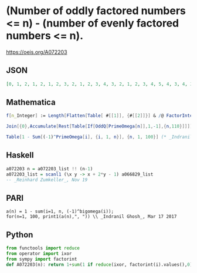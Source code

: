 # \(Number of oddly factored numbers <\= n\) \- \(number of evenly factored numbers <\= n\)\.
https://oeis.org/A072203
## JSON
```JSON
[0, 1, 2, 1, 2, 1, 2, 3, 2, 1, 2, 3, 4, 3, 2, 1, 2, 3, 4, 5, 4, 3, 4, 3, 2, 1, 2, 3, 4, 5, 6, 7, 6, 5, 4, 3, 4, 3, 2, 1, 2, 3, 4, 5, 6, 5, 6, 7, 6, 7, 6, 7, 8, 7, 6, 5, 4, 3, 4, 3, 4, 3, 4, 3, 2, 3, 4, 5, 4, 5, 6, 7, 8, 7, 8, 9, 8, 9, 10, 11, 10, 9, 10, 9, 8, 7, 6, 5, 6, 5, 4, 5, 4, 3, 2, 1, 2, 3, 4, 3, 4, 5, 6]
```
## Mathematica
```Mathematica
f[n_Integer] := Length[Flatten[Table[ #[[1]], {#[[2]]}] & /@ FactorInteger[n]]]; g[n_] := g[n] = g[n - 1] + If[ EvenQ[ f[n]], -1, 1]; g[1] = 0; Table[g[n], {n, 1, 103}]
```
```Mathematica
Join[{0},Accumulate[Rest[Table[If[OddQ[PrimeOmega[n]],1,-1],{n,110}]]]] (* _Harvey P. Dale_, Mar 10 2013 *)
```
```Mathematica
Table[1 - Sum[(-1)^PrimeOmega[i], {i, 1, n}], {n, 1, 100}] (* _Indranil Ghosh_, Mar 17 2017 *)
```
## Haskell
```Haskell
a072203 n = a072203_list !! (n-1)
a072203_list = scanl1 (\x y -> x + 2*y - 1) a066829_list
-- _Reinhard Zumkeller_, Nov 19
```
## PARI
```PARI
a(n) = 1 - sum(i=1, n, (-1)^bigomega(i));
for(n=1, 100, print1(a(n),", ")) \\ _Indranil Ghosh_, Mar 17 2017
```
## Python
```Python
from functools import reduce
from operator import ixor
from sympy import factorint
def A072203(n): return 1+sum(1 if reduce(ixor, factorint(i).values(),0)&1 else -1 for i in range(1,n+1)) # _Chai Wah Wu_, Dec 20 2022
```
